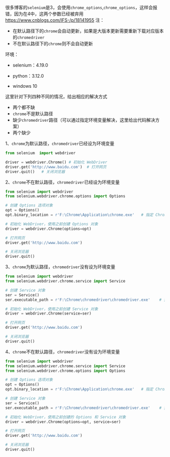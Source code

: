 很多博客的`selenium`是3，会使用`chrome_options`,`chrome_options`，这样会报错，因为在4中，这两个参数已经被弃用
https://www.cnblogs.com/IFS-/p/18141955
注：

-   在默认路径下的`chrome`会自动更新，如果是大版本更新需要重新下载对应版本的`chromedriver`
-   不在默认路径下的`chrome`则不会自动更新

环境：

-   selenium：4.19.0
    
-   python：3.12.0
    
-   windows 10
    

这里针对下列四种不同的情况，给出相应的解决方式

-   两个都不缺
-   `chrome`不是默认路径
-   缺少`chromedriver`路径（可以通过指定环境变量解决，这里给出代码解决方案）
-   两个缺少

1、`chrome`为默认路径，`chromedriver`已经设为环境变量

```python
from selenium  import webdriver

driver = webdriver.Chrome()	# 初始化 WebDriver
driver.get('http://www.baidu.com')	# 打开网页
driver.quit()	# 关闭浏览器

```

2、`chrome`不在默认路径，`chromedriver`已经设为环境变量

```python
from selenium import webdriver
from selenium.webdriver.chrome.options import Options

# 创建 Options 选项对象
opt = Options()
opt.binary_location = r'F:\Chrome\Application\chrome.exe'	# 指定 Chrome 浏览器的路径

# 初始化 WebDriver，使用之前创建 Options 对象
driver = webdriver.Chrome(options=opt)  

# 打开网页
driver.get('http://www.baidu.com')

# 关闭浏览器
driver.quit()

```

3、`chrome`为默认路径，`chromedriver`没有设为环境变量

```python
from selenium import webdriver
from selenium.webdriver.chrome.service import Service

# 创建 Service 对象
ser = Service()
ser.executable_path = r'F:\Chrome\chromedriver\chromedriver.exe'	# 指定 ChromeDriver 的路径

# 初始化 WebDriver，使用之前创建 Service 对象
driver = webdriver.Chrome(service=ser)

# 打开网页
driver.get('http://www.baidu.com')

# 关闭浏览器
driver.quit()

```

4、`chrome`不在默认路径，`chromedriver`没有设为环境变量

```python
from selenium import webdriver
from selenium.webdriver.chrome.service import Service
from selenium.webdriver.chrome.options import Options

# 创建 Options 选项对象
opt = Options()
opt.binary_location = r'F:\Chrome\Application\chrome.exe'	# 指定 Chrome 浏览器的路径

# 创建 Service 对象
ser = Service()	
ser.executable_path = r'F:\Chrome\chromedriver\chromedriver.exe'	# 指定 ChromeDriver 的路径

# 初始化 WebDriver，使用之前创建的 Options 和 Service 对象
driver = webdriver.Chrome(options=opt, service=ser)

# 打开网页
driver.get('http://www.baidu.com')

# 关闭浏览器
driver.quit()

```